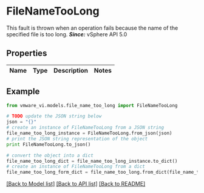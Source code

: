 # FileNameTooLong

This fault is thrown when an operation fails because the name of the specified file is too long.  ***Since:*** vSphere API 5.0 

## Properties
Name | Type | Description | Notes
------------ | ------------- | ------------- | -------------

## Example

```python
from vmware_vi.models.file_name_too_long import FileNameTooLong

# TODO update the JSON string below
json = "{}"
# create an instance of FileNameTooLong from a JSON string
file_name_too_long_instance = FileNameTooLong.from_json(json)
# print the JSON string representation of the object
print FileNameTooLong.to_json()

# convert the object into a dict
file_name_too_long_dict = file_name_too_long_instance.to_dict()
# create an instance of FileNameTooLong from a dict
file_name_too_long_form_dict = file_name_too_long.from_dict(file_name_too_long_dict)
```
[[Back to Model list]](../README.md#documentation-for-models) [[Back to API list]](../README.md#documentation-for-api-endpoints) [[Back to README]](../README.md)


